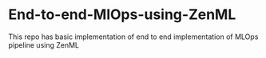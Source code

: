 # End-to-end-MlOps-using-ZenML
This repo has basic implementation of end to end implementation of MLOps pipeline using ZenML
